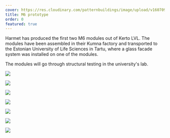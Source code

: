```yaml
---
cover: https://res.cloudinary.com/patternbuildings/image/upload/v1607094931/projects/prototype_01/PB_module_07_weyofz.jpg
title: M6 prototype
order: 0
featured: true
---
```

Harmet has produced the first two M6 modules out of Kerto LVL. The modules have been assembled in their Kumna factory and transported to the Estonian University of Life Sciences in Tartu, where a glass facade system was installed on one of the modules. 

The modules will go through structural testing in the university's lab.

![](https://res.cloudinary.com/patternbuildings/image/upload/v1607094930/projects/prototype_01/PB_module_01_is1t0l.jpg)

![](https://res.cloudinary.com/patternbuildings/image/upload/v1607094930/projects/prototype_01/PB_module_02_qiujzr.jpg)

![](https://res.cloudinary.com/patternbuildings/image/upload/v1607094930/projects/prototype_01/PB_module_06_umyujq.jpg)

![](https://res.cloudinary.com/patternbuildings/image/upload/v1607094931/projects/prototype_01/PB_module_08_psg3iq.jpg)

![](https://res.cloudinary.com/patternbuildings/image/upload/v1607094930/projects/prototype_01/PB_module_03_zly3fs.jpg)

![](https://res.cloudinary.com/patternbuildings/image/upload/v1607094930/projects/prototype_01/PB_module_04_fgexwa.jpg)

![](https://res.cloudinary.com/patternbuildings/image/upload/v1607094930/projects/prototype_01/PB_module_05_y3gqn5.jpg)
